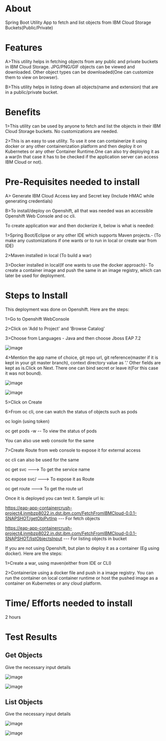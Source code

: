 # About 

Spring Boot Utility App to fetch and list objects from IBM Cloud Storage Buckets(Public/Private)

# Features

A>This utility helps in fetching objects from any public and private buckets in IBM Cloud Storage. JPG/PNG/GIF objects can be viewed and downloaded. Other object types can be downloaded(One can customize them to view on browser).
  
B>This utility helps in listing down all objects(name and extension) that are in a public/private bucket.

# Benefits

1>This utility can be used by anyone to fetch and list the objects in their IBM Cloud Storage buckets. No customizations are needed.

2>This is an easy to use utility. To use it one can containerize it using docker or any other containerization platform and then deploy it on Kubernetes or any other Container Runtime.One can also try deploying it as a war(In that case it has to be checked if the application server can access IBM Cloud or not).

# Pre-Requisites needed to install

A> Generate IBM Cloud Access key and Secret key (Include HMAC while generating credentials)

B>To install/deploy on Openshift, all that was needed was an accessible Openshift Web Console and oc cli.

To create application war and then dockerize it, below is what is needed:

1>Spring Boot/Eclipse or any other IDE which supports Maven projects.- (To make any customizations if one wants or to run in local or create war from IDE)

2>Maven installed in local (To build a war)

3>Docker installed in local(If one wants to use the docker approach)- To create a container image and push the same in an image registry, which can later be used for deployment.

# Steps to Install

This deployment was done on Openshift. Here are the steps:

1>Go to Openshift WebConsole

2>Click on 'Add to Project' and 'Browse Catalog'

3>Choose from Languages - Java and then choose Jboss EAP 7.2

![image](https://user-images.githubusercontent.com/50587555/71826785-c67c9c80-30c4-11ea-89ba-f0fb9d253b68.png)

4>Mention the app name of choice, git repo url, git reference(master if it is kept in your git master branch), context directory value as '.'
Other fields are kept as is.Click on Next. There one can bind secret or leave it(For this case it was not bound).

![image](https://user-images.githubusercontent.com/50587555/71826839-f166f080-30c4-11ea-8008-274eb33b37eb.png)

![image](https://user-images.githubusercontent.com/50587555/71826871-0774b100-30c5-11ea-8f19-74791bbd8a4c.png)

5>Click on Create

6>From oc cli, one can watch the status of objects such as pods

  oc login (using token)
  
  oc get pods -w -- To view the status of pods
  
  You can also use web console for the same
  
7>Create Route from web console to expose it for external access


oc cli can also be used for the same

oc get svc ---> To get the service name

oc expose svc/<service name> ---> To expose it as Route
  
oc get route ---> To get the route url

Once it is deployed you can test it. Sample url is:

https://eap-app-containercrush-project4.inmbzp8022.in.dst.ibm.com/FetchFromIBMCloud-0.0.1-SNAPSHOT/getObjPvtInp  --- For fetch objects

https://eap-app-containercrush-project4.inmbzp8022.in.dst.ibm.com/FetchFromIBMCloud-0.0.1-SNAPSHOT/listObjectsInput  --- For listing objects in bucket  

If you are not using Openshift, but plan to deploy it as a container (Eg using docker). Here are the steps:

1>Create a war, using maven(either from IDE or CLI)

2>Containerize using a docker file and push in a image registry. You can run the container on local container runtime or host the pushed image as a container on Kubernetes or any cloud platform.

# Time/ Efforts needed to install

2 hours

# Test Results

## Get Objects

Give the necessary input details

![image](https://user-images.githubusercontent.com/50587555/71829483-c5e70480-30ca-11ea-892b-881b9e25021c.png)

![image](https://user-images.githubusercontent.com/50587555/71827297-f4161580-30c5-11ea-8196-a4934cea79ed.png)

## List Objects

Give the necessary input details

![image](https://user-images.githubusercontent.com/50587555/71829573-f2028580-30ca-11ea-8e52-849939ee6e7f.png)

![image](https://user-images.githubusercontent.com/50587555/71827217-c630d100-30c5-11ea-9a9c-5b7fd6a6271c.png)



